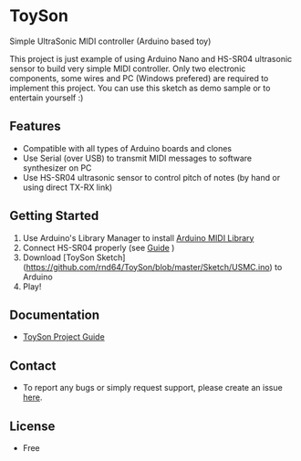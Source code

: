 # ToySon
Simple UltraSonic MIDI controller (Arduino based toy)

This project is just example of using Arduino Nano and HS-SR04 ultrasonic sensor to build very simple MIDI controller.
Only two electronic components, some wires and PC (Windows prefered) are required to implement this project.
You can use this sketch as demo sample or to entertain yourself :)

## Features

* Compatible with all types of  Arduino boards and clones
* Use Serial (over USB) to transmit MIDI messages to software synthesizer on PC
* Use HS-SR04 ultrasonic sensor to control pitch of notes (by hand or using direct TX-RX link)

## Getting Started

1. Use Arduino's Library Manager to install [Arduino MIDI Library](https://github.com/FortySevenEffects/arduino_midi_library)
2. Connect HS-SR04 properly (see [Guide](https://github.com/rnd64/ToySon/blob/master/ToySon%20Guide.pdf) )
3. Download [ToySon Sketch] (https://github.com/rnd64/ToySon/blob/master/Sketch/USMC.ino) to Arduino
4. Play!

## Documentation
* [ToySon Project Guide](https://github.com/rnd64/ToySon/blob/master/ToySon%20Guide.pdf)

## Contact

* To report any bugs or simply request support, please create an issue [here](https://github.com/rnd64/ToySon/issues/new).

## License

* Free
